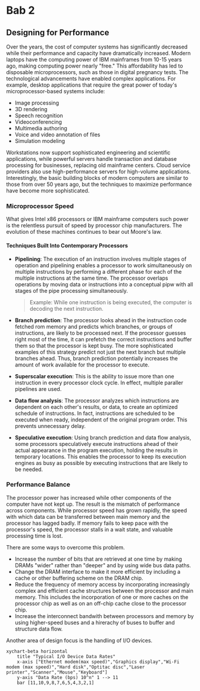 # Bab 2

## Designing for Performance

Over the years, the cost of computer systems has significantly decreased while their performance and capacity have dramatically increased. Modern laptops have the computing power of IBM mainframes from 10-15 years ago, making computing power nearly "free." This affordability has led to disposable microprocessors, such as those in digital pregnancy tests. The technological advancements have enabled complex applications. For example, desktop applications that require the great power of today's microprocessor-based systems include:

- Image processing
- 3D rendering
- Speech recognition
- Videoconferencing
- Multimedia authoring
- Voice and video annotation of files
- Simulation modeling

Workstations now support sophisticated engineering and scientific applications, while powerful servers handle transaction and database processing for businesses, replacing old mainframe centers. Cloud service providers also use high-performance servers for high-volume applications. Interestingly, the basic building blocks of modern computers are similar to those from over 50 years ago, but the techniques to maximize performance have become more sophisticated.

### Microprocessor Speed

What gives Intel x86 processors or IBM mainframe computers such power is the relentless pursuit of speed by processor chip manufacturers. The evolution of these machines continues to bear out Moore's law.

#### Techniques Built Into Contemporary Processors

- **Pipelining**: The execution of an instruction involves multiple stages of operation and pipelining enables a processor to work simultaneously on multiple instructions by performing a different phase for each of the multiple instructions at the same time. The processor overlaps operations by moving data or instructions into a conceptual pipw with all stages of the pipe processing simultaneously.

  > Example: While one instruction is being executed, the computer is decoding the next instruction.

- **Branch prediction**: The processor looks ahead in the instruction code fetched rom memory and predicts which branches, or groups of instructions, are likely to be processed next. If the processor guesses right most of the time, it can prefetch the correct instructions and buffer them so that the processor is kept busy. The more sophisticated examples of this strategy predict not just the next branch but multiple branches ahead. Thus, branch prediction potentially increases the amount of work available for the processor to execute.
- **Superscalar execution**: This is the ability to issue more than one instruction in every processor clock cycle. In effect, multiple paraller pipelines are used.
- **Data flow analysis**: The processor analyzes which instructions are dependent on each other's results, or data, to create an optimized schedule of instructions. In fact, instructions are scheduled to be executed when ready, independent of the original program order. This prevents unnecessary delay.
- **Speculative execution**: Using branch prediction and data flow analysis, some processors speculatively execute instructions ahead of their actual appearance in the program execution, holding the results in temporary locations. This enables the processor to keep its execution engines as busy as possible by executing instructions that are likely to be needed.

### Performance Balance

The processor power has increased while other components of the computer have not kept up. The result is the mismatch of performance across components. While processor speed has grown rapidly, the speed with which data can be transferred between main memory and the processor has lagged badly. If memory fails to keep pace with the processor's speed, the processor stalls in a wait state, and valuable processing time is lost.

There are some ways to overcome this problem.

- Increase the number of bits that are retrieved at one time by making DRAMs "wider" rather than "deeper" and by using wide bus data paths.
- Change the DRAM interface to make it more efficient by including a cache or other buffering scheme on the DRAM chip.
- Reduce the frequency of memory access by incorporating increasingly complex and efficient cache structures between the processor and main memory. This includes the incorporation of one or more caches on the processor chip as well as on an off-chip cache close to the processor chip.
- Increase the interconnect bandwith between processors and memory by using higher-speed buses and a hirerachy of buses to buffer and structure data flow.

Another area of design focus is the handling of I/O devices.

```mermaid
xychart-beta horizontal
    title "Typical I/O Device Data Rates"
    x-axis ["Ethernet modem(max speed)","Graphics display","Wi-Fi modem (max speed)","Hard disk","Optitac disc","Laser printer","Scanner","Mouse","Keyboard"]
    y-axis "Data Rate (bps) 10^n" 1 --> 11
    bar [11,10,9,8,7,6,5,4,3,2,1]
```
